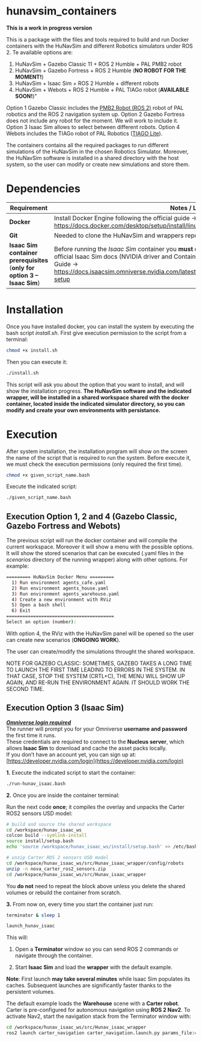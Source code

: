 # hunavsim_containers

**This is a work in progress version**

This is a package with the files and tools required to build and run Docker containers with the HuNavSim and different Robotics simulators under ROS 2. Te available options are:

1. HuNavSim + Gazebo Classic 11 + ROS 2 Humble + PAL PMB2 robot
2. HuNavSim + Gazebo Fortress   + ROS 2 Humble  (**NO ROBOT FOR THE MOMENT!**)
3. HuNavSim + Isaac Sim         + ROS 2 Humble + different robots
4. HuNavSim + Webots            + ROS 2 Humble + PAL TIAGo robot (**AVAILABLE SOON!**)"

Option 1 Gazebo Classic includes the [PMB2 Robot (ROS 2)](https://github.com/pal-robotics/pmb2_simulation/tree/humble-devel) robot of PAL robotics and the ROS 2 navigation system up.
Option 2 Gazebo Fortress does not include any robot for the moment. We will work to include it. 
Option 3 Isaac Sim allows to select between different robots.
Option 4 Webots includes the TIAGo robot of PAL Robotics ([TIAGO Lite](https://github.com/cyberbotics/webots_ros2/wiki/Example-TIAGo)). 

The containers contains all the required packages to run different simulations of the HuNavSim in the chosen Robotics Simulator. Moreover, the HuNavSim software is installed in a shared directory with the host system, so the user can modify or create new simulations and store them.   


# Dependencies

| Requirement | Notes / Links |
|-------------|---------------|
| **Docker**  | Install Docker Engine following the official guide → <https://docs.docker.com/desktop/setup/install/linux/> |
| **Git**     | Needed to clone the HuNavSim and wrappers repositories |
| **Isaac Sim container prerequisites** <br>(**only for option 3 – Isaac Sim**) | Before running the *Isaac Sim* container you **must** complete the “Container Setup” steps in the official Isaac Sim docs (NVIDIA driver and Container Toolkit).<br>Guide → <https://docs.isaacsim.omniverse.nvidia.com/latest/installation/install_container.html#container-setup> |



# Installation

Once you have installed docker, you can install the system by executing the bash script *install.sh*.
First give execution permission to the script from a terminal:

```sh
chmod +x install.sh
```

Then you can execute it:

```sh
./install.sh
```

This script will ask you about the option that you want to install, and will show the installation progress. 
**The HuNavSim software and the indicated wrapper, will be installed in a shared workspace shared with the docker container, located inside the indicated simulator directory, so you can modify and create your own environments with persistance.**   


# Execution

After system installation, the installation program will show on the screen the name of the script that is required to run the system. Before execute it, we must check the execution permissions (only required the first time).

```sh
chmod +x given_script_name.bash
```

Execute the indicated script:

```sh
./given_script_name.bash
```


## Execution Option 1, 2 and 4 (Gazebo Classic, Gazebo Fortress and Webots)

The previous script will run the docker container and will compile the current workspace. Moreover it will show a menu with the possible options. It will show the stored scenarios that can be executed (.yaml files in the *scenarios* directory of the running wrapper) along with other options. For example:

```sh
========= HuNavSim Docker Menu =========
  1) Run environment agents_cafe.yaml
  2) Run environment agents_house.yaml
  3) Run environment agents_warehouse.yaml
  4) Create a new environment with RViz
  5) Open a bash shell
  6) Exit
========================================
Select an option (number): 
```

With option 4, the RViz with the HuNavSim panel will be opened so the user can create new scenarios (**ONGOING WORK**).

The user can create/modify the simulations throught the shared workspace. 

NOTE FOR GAZEBO CLASSIC: SOMETIMES, GAZEBO TAKES A LONG TIME TO LAUNCH THE FIRST TIME LEADING TO ERRORS IN THE SYSTEM. IN THAT CASE, STOP THE SYSTEM (CRTL+C), THE MENU WILL SHOW UP AGAIN, AND RE-RUN THE ENVIRONMENT AGAIN. IT SHOULD WORK THE SECOND TIME.


## Execution Option 3 (Isaac Sim)

***<ins>Omniverse login required</ins>***  
The runner will prompt you for your Omniverse **username and password** the first time it runs.  
These credentials are required to connect to the **Nucleus server**, which allows **Isaac Sim** to download and cache the asset packs locally.  
If you don’t have an account yet, you can sign up at: [https://developer.nvidia.com/login](https://developer.nvidia.com/login)

**1.** Execute the indicated script to start the container:

```sh
./run-hunav_isaac.bash
```

**2.** Once you are inside the container terminal:

Run the next code **once**; it compiles the overlay and unpacks the Carter ROS2
sensors USD model:

```bash
# build and source the shared workspace
cd /workspace/hunav_isaac_ws
colcon build --symlink-install
source install/setup.bash
echo 'source /workspace/hunav_isaac_ws/install/setup.bash' >> /etc/bash.bashrc

# unzip Carter ROS 2 sensors USD model
cd /workspace/hunav_isaac_ws/src/Hunav_isaac_wrapper/config/robots
unzip -n nova_carter_ros2_sensors.zip
cd /workspace/hunav_isaac_ws/src/Hunav_isaac_wrapper
```

You **do not** need to repeat the block above unless you delete the shared
volumes or rebuild the container from scratch.

**3.** From now on, every time you start the container just run:

```sh
terminator & sleep 1         

launch_hunav_isaac
```

This will:

1. Open a **Terminator** window so you can send ROS 2 commands or navigate through the container.

2. Start **Isaac Sim** and load the **wrapper** with the default example.

**Note**: First launch **may take several minutes** while Isaac Sim populates its caches. Subsequent launches are significantly faster thanks to the persistent volumes.

The default example loads the **Warehouse** scene with a **Carter robot**.
Carter is pre-configured for autonomous navigation using **ROS 2 Nav2**.
To activate Nav2, start the navigation stack from the Terminator window with:

```sh
cd /workspace/hunav_isaac_ws/src/Hunav_isaac_wrapper
ros2 launch carter_navigation carter_navigation.launch.py params_file:="config/navigation_params/carter_navigation_params.yaml" map:="scenarios/occupancy_maps/warehouse.yaml"
```
